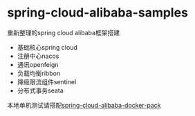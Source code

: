 # spring-cloud-alibaba-samples
重新整理的spring cloud alibaba框架搭建

* 基础核心spring cloud
* 注册中心nacos
* 通讯openfeign
* 负载均衡ribbon
* 降级限流组件sentinel
* 分布式事务seata

本地单机测试请搭配[spring-cloud-alibaba-docker-pack](https://github.com/narviksu/spring-cloud-alibaba-docker-pack)
